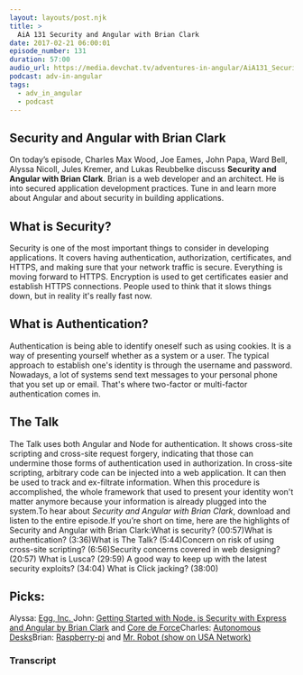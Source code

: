 ```yaml
---
layout: layouts/post.njk
title: >
  AiA 131 Security and Angular with Brian Clark
date: 2017-02-21 06:00:01
episode_number: 131
duration: 57:00
audio_url: https://media.devchat.tv/adventures-in-angular/AiA131_Security_and_Angular_with_Brian_Clark_New.mp3
podcast: adv-in-angular
tags:
  - adv_in_angular
  - podcast
---
```


## **Security and Angular with Brian Clark**

On today’s episode, Charles Max Wood, Joe Eames, John Papa, Ward Bell, Alyssa Nicoll, Jules Kremer, and Lukas Reubbelke&nbsp;discuss **Security and Angular with Brian Clark**. Brian is a web developer and an architect. He is into secured application development practices.&nbsp;Tune in and learn&nbsp;more about Angular and about security in building applications.

## **What is Security?**

Security is one of the most important things to consider in developing applications. It covers having authentication, authorization, certificates, and HTTPS, and making sure that your network traffic is secure. Everything is moving forward to HTTPS. Encryption is used to get certificates easier and establish HTTPS connections. People used to think that it slows things down, but in reality it's really fast now.

## **What is Authentication?**

Authentication is being able to identify oneself such as using cookies. It is a way of presenting yourself whether as a system or a user.&nbsp;The typical approach to establish one's identity is through the username and password. Nowadays, a lot of systems send text messages&nbsp;to your personal phone that you set up or email. That's where two-factor or multi-factor authentication comes in.

## **The&nbsp;Talk**

The Talk uses both Angular and Node&nbsp;for authentication. It shows cross-site scripting and cross-site request forgery, indicating that those can undermine those forms of authentication used in authorization. In cross-site scripting, arbitrary code can be injected into a web application. It can then be used to track and ex-filtrate information. When this procedure is accomplished, the whole framework that used to present your identity won't matter anymore&nbsp;because your information is already plugged into the system.To hear about _Security and Angular with Brian Clark_, download and listen to the entire episode.If you’re short on time, here are the highlights of Security and Angular with Brian Clark:What is security? (00:57)What is authentication? (3:36)What is The Talk? (5:44)Concern on risk of using cross-site scripting? (6:56)Security concerns covered in web designing? (20:57) What is Lusca? (29:59) A good way to keep up with the latest security exploits? (34:04) What is Click jacking? (38:00)

## **Picks:**

Alyssa: [Egg, Inc.&nbsp;](https://play.google.com/store/apps/details?id=com.auxbrain.egginc&hl=en)John: [Getting Started with Node. js Security with Express and Angular by Brian Clark](https://www.pluralsight.com/courses/nodejs-security-express-angular-get-started)&nbsp;and&nbsp;[Core de Force](https://www.amazon.com/CORE-FORCE-Base-workout-program/dp/B01M0N6HCM)Charles: [Autonomous Desks](https://www.autonomous.ai/)Brian: [Raspberry-pi](https://www.raspberrypi.org/)&nbsp;and&nbsp;[Mr. Robot (show on USA Network)](http://www.usanetwork.com/mrrobot/episodes)

### Transcript
